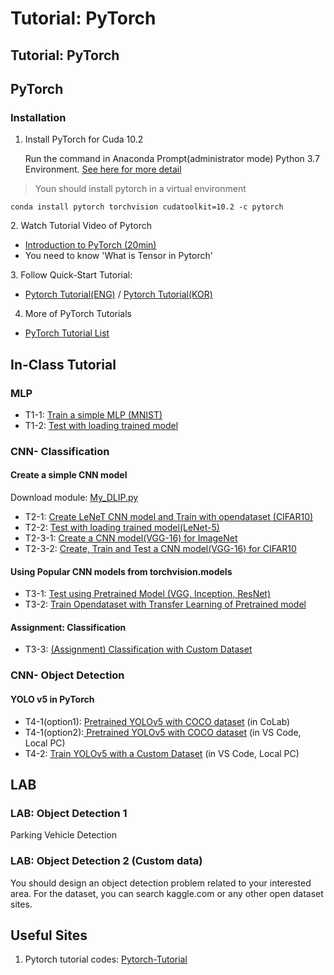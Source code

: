# Tutorial: PyTorch

## Tutorial: PyTorch

## PyTorch

### Installation

1.  Install PyTorch for Cuda 10.2

    Run the command in Anaconda Prompt(administrator mode) Python 3.7 Environment. [See here for more detail](https://ykkim.gitbook.io/dlip/dlip-installation-guide/framework/pytorch)

> Youn should install pytorch in a virtual environment

```
conda install pytorch torchvision cudatoolkit=10.2 -c pytorch
```



2\. Watch Tutorial Video of Pytorch

* [Introduction to PyTorch (20min)](https://youtu.be/IC0\_FRiX-sw)
* You need to know 'What is Tensor in Pytorch'

3\. Follow Quick-Start Tutorial:

* [Pytorch Tutorial(ENG)](https://pytorch.org/tutorials/beginner/basics/quickstart\_tutorial.html)  /   [Pytorch Tutorial(KOR)](https://tutorials.pytorch.kr/beginner/basics/quickstart\_tutorial.html)

4. More of PyTorch Tutorials

* [PyTorch Tutorial List](../../programming/pytorch/)



## In-Class Tutorial

### MLP

* T1-1: [Train a simple MLP (MNIST)](https://github.com/ykkimhgu/DLIP-src/blob/main/Tutorial\_PyTorch\_MNIST\_MLP\_Part1\_Train.ipynb)
* T1-2: [Test with loading trained model](https://github.com/ykkimhgu/DLIP-src/blob/main/Tutorial\_PyTorch\_MNIST\_MLP\_Part2\_Test.ipynb)

###

### CNN- Classification

#### **Create a simple CNN model**

Download module:  [My\_DLIP.py](https://github.com/ykkimhgu/DLIP-src/blob/main/Tutorial\_Pytorch/MY\_DLIP.py)

* T2-1: [Create LeNeT CNN model and Train with opendataset (CIFAR10)](https://github.com/ykkimhgu/DLIP-src/blob/main/Tutorial\_Pytorch/Tutorial\_PyTorch\_LeNet5\_CIFAR10\_CNN\_Part1.ipynb)
* T2-2: [Test with loading trained model(LeNet-5)](https://github.com/ykkimhgu/DLIP-src/blob/main/Tutorial\_Pytorch/Tutorial\_PyTorch\_LeNet5\_CIFAR10\_CNN\_Part2.ipynb)
* T2-3-1: [Create a CNN model(VGG-16) for ImageNet](https://github.com/ykkimhgu/DLIP-src/blob/main/Tutorial\_Pytorch/Tutorial\_PyTorch\_VGG16\_CNN\_Part3\_1.ipynb)
* T2-3-2: [Create, Train and Test a CNN model(VGG-16) for CIFAR10](https://github.com/ykkimhgu/DLIP-src/blob/main/Tutorial\_Pytorch/Tutorial\_PyTorch\_VGG16\_CIFAR10\_CNN\_Part3\_2.ipynb)

#### **Using Popular CNN models from torchvision.models**

* T3-1: [Test using Pretrained Model (VGG, Inception, ResNet)](https://github.com/ykkimhgu/DLIP-src/blob/main/Tutorial\_Pytorch/Tutorial\_PyTorch\_T3\_1\_Inference\_using\_Pre\_trained\_Model\_\(classification\).ipynb)
* T3-2: [Train Opendataset with Transfer Learning of Pretrained model](https://github.com/ykkimhgu/DLIP-src/blob/main/Tutorial\_Pytorch/Tutorial\_PyTorch\_T3\_2\_Transfer\_Learning\_using\_Pre\_trained\_Models\_\(classification\).ipynb)

#### Assignment: Classification&#x20;

* T3-3: [(Assignment) Classification with Custom Dataset](https://github.com/ykkimhgu/DLIP-src/blob/main/Tutorial\_Pytorch/Assignment\_PyTorch\_T3\_3\_Transfer\_Learning\_using\_Pre\_trained\_Models\_\(classification\).ipynb)

###

### CNN- Object Detection

#### **YOLO v5 in PyTorch**

* T4-1(option1): [Pretrained YOLOv5 with COCO dataset](https://github.com/ykkimhgu/DLIP-src/blob/main/Tutorial\_Pytorch/Tutorial\_PyTorch\_T4\_1\_Inference\_using\_Pretrained\_YOLOv5\_with\_COCO\_2022.ipynb) (in CoLab)
* T4-1(option2):[ Pretrained YOLOv5 with COCO dataset](tutorial-yolov5-in-pytorch/) (in VS Code, Local PC)
* T4-2: [Train YOLOv5 with a Custom Dataset](tutorial-yolov5-in-pytorch/tutorial-yolov5-train-with-custum-data.md) (in VS Code, Local PC)

## LAB

### LAB: Object Detection 1&#x20;

Parking Vehicle Detection&#x20;



### LAB: Object Detection 2 (Custom data)

You should design an object detection problem related to your interested area. For the dataset, you can search kaggle.com or any other open dataset sites.

###

## Useful Sites

1. Pytorch tutorial codes: [Pytorch-Tutorial](https://github.com/yunjey/pytorch-tutorial)
